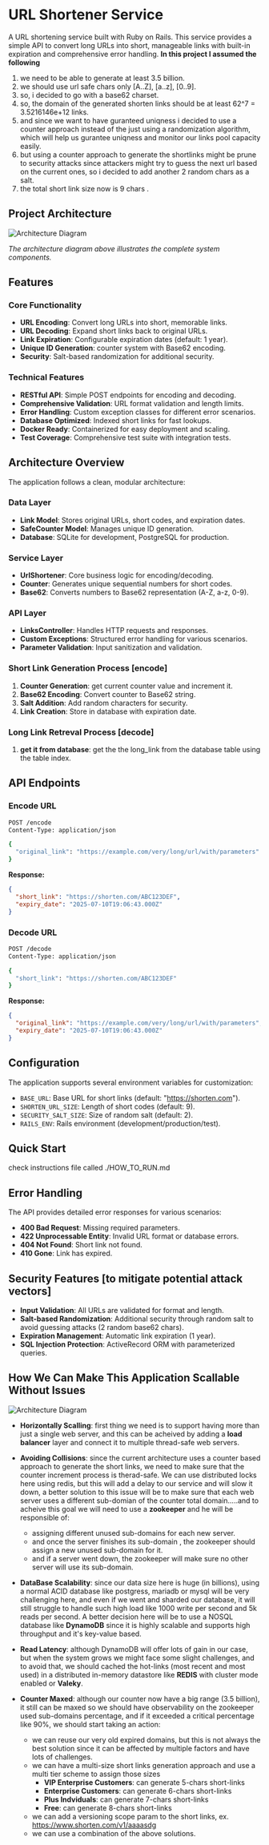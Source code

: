 # URL Shortener Service

A URL shortening service built with Ruby on Rails. This service provides a simple API to convert long URLs into short, manageable links with built-in expiration and comprehensive error handling.
**In this project I assumed the following**
1. we need to be able to generate at least 3.5 billion.
2. we should use url safe chars only [A..Z], [a..z], [0..9].
3. so, i decided to go with a base62 charset.
4. so, the domain of the generated shorten links should be at least 62^7 = 3.5216146e+12 links.
5. and since we want to have guranteed uniqness i decided to use a counter approach instead of the just using a randomization algorithm, which will help us gurantee uniqness and monitor our links pool capacity easily.
6. but using a counter approach to generate the shortlinks might be prune to security attacks since attackers might try to guess the next url based on the current ones, so i decided to add another 2 random chars as a salt.
7. the total short link size now is 9 chars .

## Project Architecture

![Architecture Diagram](./shorten-demo.svg)

*The architecture diagram above illustrates the complete system components.*

## Features

### Core Functionality
- **URL Encoding**: Convert long URLs into short, memorable links.
- **URL Decoding**: Expand short links back to original URLs.
- **Link Expiration**: Configurable expiration dates (default: 1 year).
- **Unique ID Generation**:  counter system with Base62 encoding.
- **Security**: Salt-based randomization for additional security.

### Technical Features
- **RESTful API**: Simple POST endpoints for encoding and decoding.
- **Comprehensive Validation**: URL format validation and length limits.
- **Error Handling**: Custom exception classes for different error scenarios.
- **Database Optimized**: Indexed short links for fast lookups.
- **Docker Ready**: Containerized for easy deployment and scaling.
- **Test Coverage**: Comprehensive test suite with integration tests.

## Architecture Overview

The application follows a clean, modular architecture:

### Data Layer
- **Link Model**: Stores original URLs, short codes, and expiration dates.
- **SafeCounter Model**: Manages unique ID generation.
- **Database**: SQLite for development, PostgreSQL for production.

### Service Layer
- **UrlShortener**: Core business logic for encoding/decoding.
- **Counter**: Generates unique sequential numbers for short codes.
- **Base62**: Converts numbers to Base62 representation (A-Z, a-z, 0-9).

### API Layer
- **LinksController**: Handles HTTP requests and responses.
- **Custom Exceptions**: Structured error handling for various scenarios.
- **Parameter Validation**: Input sanitization and validation.

### Short Link Generation Process [encode]
1. **Counter Generation**: get current counter value and increment it.
2. **Base62 Encoding**: Convert counter to Base62 string.
3. **Salt Addition**: Add random characters for security.
4. **Link Creation**: Store in database with expiration date.

### Long Link Retreval Process [decode]
1. **get it from database**: get the the long_link from the database table using the table index.

## API Endpoints

### Encode URL
```bash
POST /encode
Content-Type: application/json

{
  "original_link": "https://example.com/very/long/url/with/parameters"
}
```

**Response:**
```json
{
  "short_link": "https://shorten.com/ABC123DEF",
  "expiry_date": "2025-07-10T19:06:43.000Z"
}
```

### Decode URL
```bash
POST /decode
Content-Type: application/json

{
  "short_link": "https://shorten.com/ABC123DEF"
}
```

**Response:**
```json
{
  "original_link": "https://example.com/very/long/url/with/parameters",
  "expiry_date": "2025-07-10T19:06:43.000Z"
}
```

## Configuration

The application supports several environment variables for customization:

- `BASE_URL`: Base URL for short links (default: "https://shorten.com").
- `SHORTEN_URL_SIZE`: Length of short codes (default: 9).
- `SECURITY_SALT_SIZE`: Size of random salt (default: 2).
- `RAILS_ENV`: Rails environment (development/production/test).

## Quick Start
check instructions file called ./HOW_TO_RUN.md

## Error Handling

The API provides detailed error responses for various scenarios:

- **400 Bad Request**: Missing required parameters.
- **422 Unprocessable Entity**: Invalid URL format or database errors.
- **404 Not Found**: Short link not found.
- **410 Gone**: Link has expired.

## Security Features [to mitigate potential attack vectors]

- **Input Validation**: All URLs are validated for format and length.
- **Salt-based Randomization**: Additional security through random salt to avoid guessing attacks (2 random base62 chars).
- **Expiration Management**: Automatic link expiration (1 year).
- **SQL Injection Protection**: ActiveRecord ORM with parameterized queries.

## How We Can Make This Application Scallable Without Issues

![Architecture Diagram](./shorten-optimized.svg)

- **Horizontally Scalling**: first thing we need is to support having more than just a single web server, and this can be acheived by adding a **load balancer** layer and connect it to multiple thread-safe web servers.

- **Avoiding Collisions**: since the current architecture uses a counter based approach to generate the short links, we need to make sure that the counter increment process is therad-safe. We can use distributed locks here using redis, but this will add a delay to our service and will slow it down, a better solution to this issue will be to make sure that each web server uses a different sub-domian of the counter total domain.....and to acheive this goal we will need to use a **zookeeper** and he will be responsible of:
    - assigning different unused sub-domains for each new server.
    - and once the server finishes its sub-domain , the zookeeper should assign a new unused sub-domain for it.
    -   and if a server went down, the zookeeper will make sure no other server will use its sub-domain.

- **DataBase Scalability**: since our data size here is huge (in billions), using a normal ACID database like postgress, mariadb or mysql will be very challenging here, and even if we went and sharded our database, it will still struggle to handle such high load like 1000 write per second and 5k reads per second. A better decision here will be to use a NOSQL database like **DynamoDB** since it is highly scalable and supports high throughput and it's key-value based.

- **Read Latency**: although DynamoDB will offer lots of gain in our case, but when the system grows we might face some slight challenges, and to avoid that, we should cached the hot-links (most recent and most used) in a distributed in-memory datastore like **REDIS** with cluster mode enabled or **Valeky**.

- **Counter Maxed**: although our counter now have a big range (3.5 billion), it still can be maxed so we should have observability on the zookeeper used sub-domains percentage, and if it exceeded a critical percentage like 90%, we should start taking an action:
    - we can reuse our very old expired domains, but this is not always the best solution since it can be affected by multiple factors and have lots of challenges.
    - we can have a multi-size short links generation approach and use a multi tier scheme to assign those sizes
        - **VIP Enterprise Customers**: can generate 5-chars short-links
        - **Enterprise Customers**: can generate 6-chars short-links
        - **Plus Indviduals**: can generate 7-chars short-links
        - **Free**: can generate 8-chars short-links
    - we can add a versioning scope param to the short links, ex. https://www.shorten.com/v1/aaaasdg
    - we can use a combination of the above solutions.